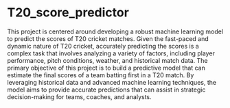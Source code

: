 # T20_score_predictor
This project is centered around developing a robust machine learning model to predict the scores of T20 cricket matches. Given the fast-paced and dynamic nature of T20 cricket, accurately predicting the scores is a complex task that involves analyzing a variety of factors, including player performance, pitch conditions, weather, and historical match data.
The primary objective of this project is to build a predictive model that can estimate the final scores of a team batting first in a T20 match. By leveraging historical data and advanced machine learning techniques, the model aims to provide accurate predictions that can assist in strategic decision-making for teams, coaches, and analysts.
